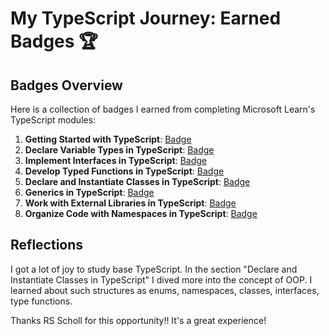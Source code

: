 # My TypeScript Journey: Earned Badges 🏆

## Badges Overview

Here is a collection of badges I earned from completing Microsoft Learn's TypeScript modules:

1. **Getting Started with TypeScript**: [Badge](https://learn.microsoft.com/api/achievements/share/en-us/02584327/8RC2SN6W?sharingId=40B0FF43D7B04FEB)
2. **Declare Variable Types in TypeScript**: [Badge](https://learn.microsoft.com/api/achievements/share/en-us/02584327/K5M9F2KB?sharingId=40B0FF43D7B04FEB)
3. **Implement Interfaces in TypeScript**: [Badge](https://learn.microsoft.com/api/achievements/share/en-us/02584327/3XGQSK7H?sharingId=40B0FF43D7B04FEB)
4. **Develop Typed Functions in TypeScript**: [Badge](https://learn.microsoft.com/api/achievements/share/en-us/02584327/X2HJLFDY?sharingId=40B0FF43D7B04FEB)
5. **Declare and Instantiate Classes in TypeScript**: [Badge](https://learn.microsoft.com/api/achievements/share/en-us/02584327/4SVW7QGK?sharingId=40B0FF43D7B04FEB)
6. **Generics in TypeScript**: [Badge](https://learn.microsoft.com/api/achievements/share/en-us/02584327/X2HGBEZY?sharingId=40B0FF43D7B04FEB)
7. **Work with External Libraries in TypeScript**: [Badge](https://learn.microsoft.com/api/achievements/share/en-us/02584327/ZPX3FQK2?sharingId=40B0FF43D7B04FEB)
8. **Organize Code with Namespaces in TypeScript**: [Badge](https://learn.microsoft.com/api/achievements/share/en-us/02584327/UFLBCZU3?sharingId=40B0FF43D7B04FEB)

## Reflections

I got a lot of joy to study base TypeScript.
In the section "Declare and Instantiate Classes in TypeScript" I dived more into the concept of OOP.
I learned about such structures as enums, namespaces, classes, interfaces, type functions.

Thanks RS Scholl for this opportunity!! It's a great experience!